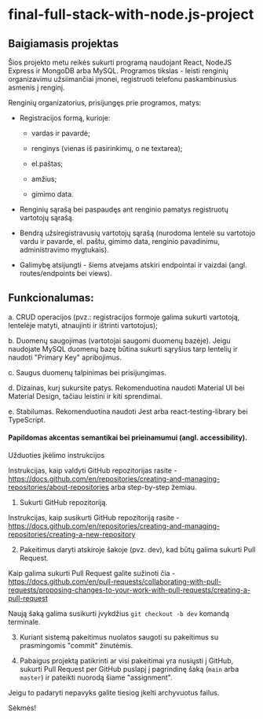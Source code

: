 # final-full-stack-with-node.js-project

## Baigiamasis projektas

Šios projekto metu reikės sukurti programą naudojant React, NodeJS Express ir MongoDB arba MySQL. Programos tikslas - leisti renginių organizavimu užsiimančiai įmonei, registruoti telefonu paskambinusius asmenis į renginį. 


Renginių organizatorius, prisijungęs prie programos, matys: 
 * Registracijos formą, kurioje: 

   * vardas ir pavardė;

   * renginys (vienas iš pasirinkimų, o ne textarea);

   * el.paštas;

   * amžius;

   * gimimo data.

 * Renginių sąrašą bei paspaudęs ant renginio pamatys registruotų vartotojų sąrašą.

 * Bendrą užsiregistravusių vartotojų sąrašą (nurodoma lentelė su vartotojo vardu ir pavarde, el. paštu, gimimo data, renginio pavadinimu, administravimo mygtukais).


 * Galimybę atsijungti - šiems atvejams atskiri endpointai ir vaizdai (angl. routes/endpoints bei views).

## Funkcionalumas:

  a. CRUD operacijos (pvz.: registracijos formoje galima sukurti vartotoją, lentelėje matyti, atnaujinti ir ištrinti vartotojus);

  b. Duomenų saugojimas (vartotojai saugomi duomenų bazėje). Jeigu naudojate MySQL duomenų bazę būtina sukurti sąryšius tarp lentelių ir naudoti "Primary Key" apribojimus.

  c. Saugus duomenų talpinimas bei prisijungimas.

  d. Dizainas, kurį sukursite patys. Rekomenduotina naudoti Material UI bei Material Design, tačiau leistini ir kiti sprendimai.

  e. Stabilumas. Rekomenduotina naudoti Jest arba react-testing-library bei TypeScript.




#### Papildomas akcentas semantikai bei prieinamumui (angl. accessibility).



Užduoties įkėlimo instrukcijos

Instrukcijas, kaip valdyti GitHub repozitorijas rasite - https://docs.github.com/en/repositories/creating-and-managing-repositories/about-repositories arba step-by-step žemiau.

1. Sukurti GitHub repozitoriją.

Instrukcijas, kaip susikurti GitHub repozitoriją rasite - https://docs.github.com/en/repositories/creating-and-managing-repositories/creating-a-new-repository

2. Pakeitimus daryti atskiroje šakoje (pvz. dev), kad būtų galima sukurti Pull Request.

Kaip galima sukurti Pull Request galite sužinoti čia - https://docs.github.com/en/pull-requests/collaborating-with-pull-requests/proposing-changes-to-your-work-with-pull-requests/creating-a-pull-request

Naują šaką galima susikurti įvykdžius `git checkout -b dev` komandą terminale.

3. Kuriant sistemą pakeitimus nuolatos saugoti su pakeitimus su prasmingomis "commit" žinutėmis.

4. Pabaigus projektą patikrinti ar visi pakeitimai yra nusiųsti į GitHub, sukurti Pull Request per GitHub puslapį į pagrindinę šaką (`main` arba `master`) ir pateikti nuorodą šiame "assignment".

Jeigu to padaryti nepavyks galite tiesiog įkelti archyvuotus failus.

Sėkmės!
